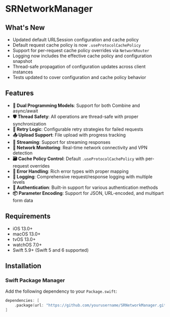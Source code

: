 # SRNetworkManager

## What's New

- Updated default URLSession configuration and cache policy
- Default request cache policy is now `.useProtocolCachePolicy`
- Support for per-request cache policy overrides via `NetworkRouter`
- Logging now includes the effective cache policy and configuration snapshot
- Thread-safe propagation of configuration updates across client instances
- Tests updated to cover configuration and cache policy behavior

## Features

- **🔄 Dual Programming Models**: Support for both Combine and async/await
- **🛡️ Thread Safety**: All operations are thread-safe with proper synchronization
- **🔄 Retry Logic**: Configurable retry strategies for failed requests
- **📤 Upload Support**: File upload with progress tracking
- **🌊 Streaming**: Support for streaming responses
- **📡 Network Monitoring**: Real-time network connectivity and VPN detection
- **🗃️ Cache Policy Control**: Default `.useProtocolCachePolicy` with per-request overrides
- **🔧 Error Handling**: Rich error types with proper mapping
- **📝 Logging**: Comprehensive request/response logging with multiple levels
- **🔐 Authentication**: Built-in support for various authentication methods
- **📦 Parameter Encoding**: Support for JSON, URL-encoded, and multipart form data

## Requirements

- iOS 13.0+
- macOS 13.0+
- tvOS 13.0+
- watchOS 7.0+
- Swift 5.9+ (Swift 5 and 6 supported)

## Installation

### Swift Package Manager

Add the following dependency to your `Package.swift`:

```swift
dependencies: [
    .package(url: "https://github.com/yourusername/SRNetworkManager.git", from: "1.0.0")
]

